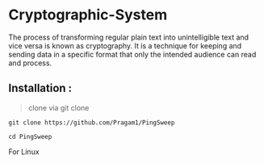 # Cryptographic-System
The process of transforming regular plain text into unintelligible text and vice versa is known as cryptography. It is a technique for keeping and sending data in a specific format that only the intended audience can read and process.


## Installation :

>clone via git clone

```
git clone https://github.com/Pragam1/PingSweep
```
```
cd PingSweep
```
For Linux
